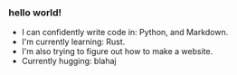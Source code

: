 ### hello world!

- I can confidently write code in: Python, and Markdown.
- I'm currently learning: Rust.
- I'm also trying to figure out how to make a website.
- Currently hugging: blahaj

